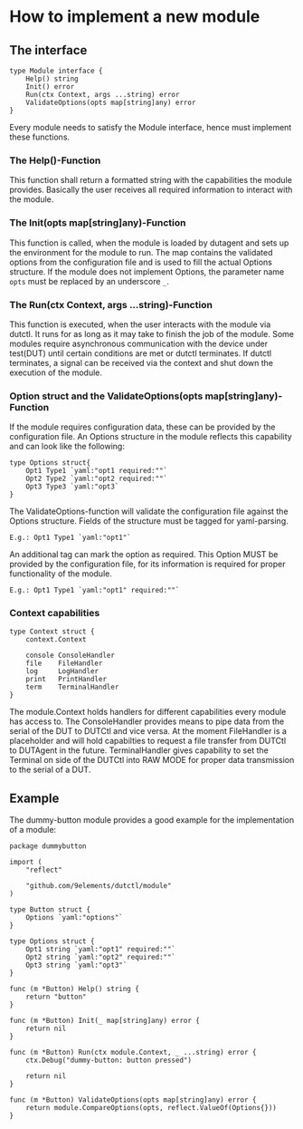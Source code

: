 # How to implement a new module

## The interface
```
type Module interface {
	Help() string
	Init() error
	Run(ctx Context, args ...string) error
	ValidateOptions(opts map[string]any) error
}
```

Every module needs to satisfy the Module interface, hence must implement these functions.

### The Help()-Function
This function shall return a formatted string with the capabilities the module provides.
Basically the user receives all required information to interact with the module.

### The Init(opts map[string]any)-Function
This function is called, when the module is loaded by dutagent and sets up the environment for the module to run.
The map contains the validated options from the configuration file and is used to fill the actual Options structure.
If the module does not implement Options, the parameter name `opts` must be replaced by an underscore `_`.

### The Run(ctx Context, args ...string)-Function
This function is executed, when the user interacts with the module via dutctl.
It runs for as long as it may take to finish the job of the module.
Some modules require asynchronous communication with the device under test(DUT) until certain conditions are met or dutctl terminates.
If dutctl terminates, a signal can be received via the context and shut down the execution of the module.

### Option struct and the ValidateOptions(opts map[string]any)-Function
If the module requires configuration data, these can be provided by the configuration file.
An Options structure in the module reflects this capability and can look like the following:
```
type Options struct{
	Opt1 Type1 `yaml:"opt1 required:""`
	Opt2 Type2 `yaml:"opt2 required:""`
	Opt3 Type3 `yaml:"opt3`
}
```
The ValidateOptions-function will validate the configuration file against the Options structure.
Fields of the structure must be tagged for yaml-parsing.

```
E.g.: Opt1 Type1 `yaml:"opt1"`
```
An additional tag can mark the option as required.
This Option MUST be provided by the configuration file, for its information is required for proper functionality of the module.
```
E.g.: Opt1 Type1 `yaml:"opt1" required:""`
```

### Context capabilities
```
type Context struct {
	context.Context

	console ConsoleHandler
	file    FileHandler
	log     LogHandler
	print   PrintHandler
	term    TerminalHandler
}
```

The module.Context holds handlers for different capabilities every module has access to.
The ConsoleHandler provides means to pipe data from the serial of the DUT to DUTCtl and vice versa.
At the moment FileHandler is a placeholder and will hold capabilties to request a file transfer from DUTCtl to DUTAgent in the future.
TerminalHandler gives capability to set the Terminal on side of the DUTCtl into RAW MODE for proper data transmission to the serial of a DUT.

## Example
The dummy-button module provides a good example for the implementation of a module:
```
package dummybutton

import (
	"reflect"

	"github.com/9elements/dutctl/module"
)

type Button struct {
	Options `yaml:"options"`
}

type Options struct {
	Opt1 string `yaml:"opt1" required:""`
	Opt2 string `yaml:"opt2" required:""`
	Opt3 string `yaml:"opt3"`
}

func (m *Button) Help() string {
	return "button"
}

func (m *Button) Init(_ map[string]any) error {
	return nil
}

func (m *Button) Run(ctx module.Context, _ ...string) error {
	ctx.Debug("dummy-button: button pressed")

	return nil
}

func (m *Button) ValidateOptions(opts map[string]any) error {
	return module.CompareOptions(opts, reflect.ValueOf(Options{}))
}
```
